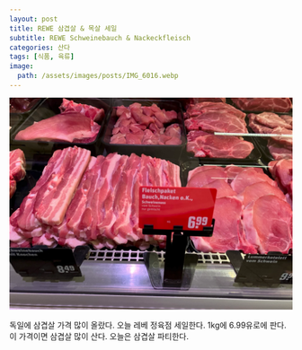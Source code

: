 ```yaml
---
layout: post
title: REWE 삼겹살 & 목살 세일
subtitle: REWE Schweinebauch & Nackeckfleisch
categories: 산다
tags: [식품, 육류]
image:
  path: /assets/images/posts/IMG_6016.webp
---
```


![](assets/../../assets/images/posts/IMG_6016.webp)

독일에 삼겹살 가격 많이 올랐다. 오늘 레베 정육점 세일한다. 1kg에 6.99유로에 판다. 이 가격이면 삼겹살 많이 산다. 오늘은 삼겹살 파티한다.
